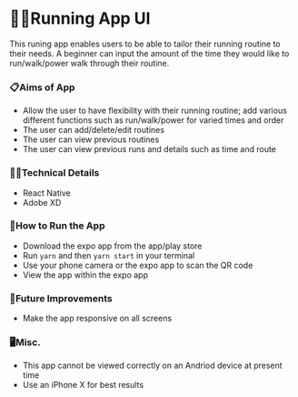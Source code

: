 # 🏃‍♀️Running App UI
This runing app enables users to be able to tailor their running routine to their needs. A beginner can input the amount of the time they would like to run/walk/power walk through their routine.  

### 📋Aims of App
* Allow the user to have flexibility with their running routine; add various different functions such as run/walk/power for varied times and order
* The user can add/delete/edit routines
* The user can view previous routines 
* The user can view previous runs and details such as time and route 

### 👩‍💻Technical Details
* React Native
* Adobe XD

### 🔧How to Run the App
* Download the expo app from the app/play store
* Run `yarn` and then `yarn start` in your terminal 
* Use your phone camera or the expo app to scan the QR code 
* View the app within the expo app 

### 💭Future Improvements
* Make the app responsive on all screens 

### 🖥️Misc.
* This app cannot be viewed correctly on an Andriod device at present time 
* Use an iPhone X for best results 
